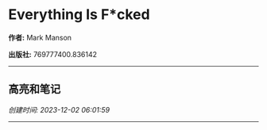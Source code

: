 # Everything Is F*cked

**作者:** Mark Manson

**出版社:** 769777400.836142

---

## 高亮和笔记

*创建时间: 2023-12-02 06:01:59*

---

